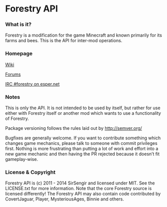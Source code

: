 Forestry API
====================================

### What is it?

Forestry is a modification for the game Minecraft and known primarily for its farms and bees. This is the API for inter-mod operations.

### Homepage

[Wiki](http://forestry.sengir.net/)

[Forums](http://forestry.sengir.net/forum/)

[IRC #forestry on esper.net](http://webchat.esper.net/?nick=ForestryWiki...&channels=forestry&prompt=1)

### Notes

This is only the API. It is not intended to be used by itself, but rather for use either with Forestry itself or another mod which wants to use a functionality of Forestry.

Package versioning follows the rules laid out by http://semver.org/

Bugfixes are generally welcome. If you want to contribute something which changes game mechanics, please talk to someone with commit privileges first. Nothing is more frustrating than putting a lot of work and effort into a new game mechanic and then having the PR rejected because it doesn’t fit gameplay-wise.

### License & Copyright

Forestry API is (c) 2011 - 2014 SirSengir and licensed under MIT. See the LICENSE.txt for more information. Note that the core Forestry source is licensed differently! The Forestry API may also contain code contributed by CovertJaguar, Player, MysteriousAges, Binnie and others.
